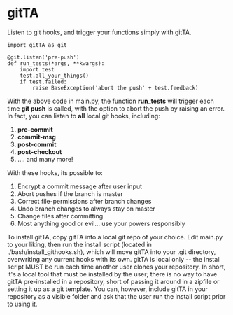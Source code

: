 # gitTA
Listen to git hooks, and trigger your functions simply with gitTA.
```
import gitTA as git

@git.listen('pre-push')
def run_tests(*args, **kwargs):
	import test
    test.all_your_things()
    if test.failed:
    	raise BaseException('abort the push' + test.feedback)
```
With the above code in main.py, the function **run_tests** will trigger each time **git push** is called, with the option to abort the push by raising an error.
In fact, you can listen to **all** local git hooks, including:

1. **pre-commit**
2. **commit-msg**
3. **post-commit**
4. **post-checkout**
5. .... and many more!

With these hooks, its possible to:

1. Encrypt a commit message after user input
2. Abort pushes if the branch is master
3. Correct file-permissions after branch changes
4. Undo branch changes to always stay on master
5. Change files after committing
6. Most anything good or evil... use your powers responsibly

To install gitTA, copy gitTA into a local git repo of your choice. Edit main.py to your liking, then run the install script (located in ./bash/install_githooks.sh), which will move gitTA into your .git directory, overwriting any current hooks with its own.
gitTA is local only -- the install script MUST be run each time another user clones your repository.  In short, it's a local tool that must be installed by the user; there is no way to have gitTA pre-installed in a repository, short of passing it around in a zipfile or setting it up as a git template. You can, however, include gitTA in your repository as a visible folder and ask that the user run the install script prior to using it.